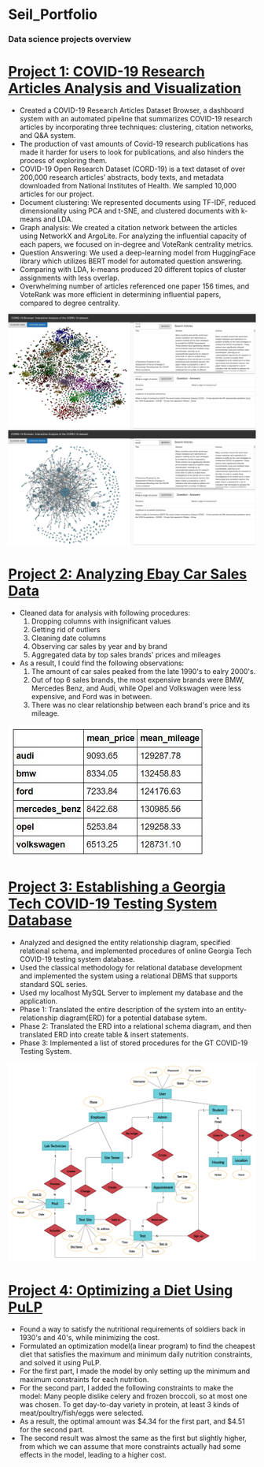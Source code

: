 # Seil_Portfolio
### Data science projects overview

# [Project 1: COVID-19 Research Articles Analysis and Visualization](https://github.com/Phinehas312/COVID19_Research_Articles_Analysis_and_Visualization/tree/main/CORD19)
* Created a COVID-19 Research Articles Dataset Browser, a dashboard system with an automated pipeline that summarizes COVID-19 research articles by incorporating three techniques: clustering, citation networks, and Q&A system.
* The production of vast amounts of Covid-19 research publications has made it harder for users to look for publications, and also hinders the process of exploring them.
* COVID-19 Open Research Dataset (CORD-19) is a text dataset of over 200,000 research articles’ abstracts, body texts, and metadata downloaded from National Institutes of Health. We sampled 10,000 articles for our project.
* Document clustering: We represented documents using TF-IDF, reduced dimensionality using PCA and t-SNE, and clustered documents with k-means and LDA.
* Graph analysis: We created a citation network between the articles using NetworkX and ArgoLite. For analyzing the influential capacity of each papers, we focused on in-degree and VoteRank centrality metrics.
* Question Answering: We used a deep-learning model from HuggingFace library which utilizes BERT model for automated question answering.
* Comparing with LDA, k-means produced 20 different topics of cluster assignments with less overlap.
* Overwhelming number of articles referenced one paper 156 times, and VoteRank was more efficient in determining influential papers, compared to degree centrality.

![](https://github.com/Phinehas312/Seil_Portfolio/blob/main/images/doc_clustering.png)
![](https://github.com/Phinehas312/Seil_Portfolio/blob/main/images/citation_graph.png)

# [Project 2: Analyzing Ebay Car Sales Data]()
* Cleaned data for analysis with following procedures:
    1. Dropping columns with insignificant values
    2. Getting rid of outliers
    3. Cleaning date columns
    4. Observing car sales by year and by brand
    5. Aggregated data by top sales brands' prices and mileages
* As a result, I could find the following observations:
    1. The amount of car sales peaked from the late 1990's to ealry 2000's.
    2. Out of top 6 sales brands, the most expensive brands were BMW, Mercedes Benz, and Audi, while Opel and Volkswagen were less expensive, and Ford was in between.
    3. There was no clear relationship between each brand's price and its mileage.
    
![](https://github.com/Phinehas312/Seil_Portfolio/blob/main/images/ebay_price_mileage2.JPG)

# [Project 3: Establishing a Georgia Tech COVID-19 Testing System Database](https://github.com/Phinehas312/GT_COVID19_TestingSystemDB)
* Analyzed and designed the entity relationship diagram, specified relational schema, and implemented procedures of online Georgia Tech COVID-19 testing system database.
* Used the classical methodology for relational database development and implemented the system using a relational DBMS that supports standard SQL series.
* Used my localhost MySQL Server to implement my database and the application.
* Phase 1: Translated the entire description of the system into an entity-relationship diagram(ERD) for a potential database sytem.
* Phase 2: Translated the ERD into a relational schema diagram, and then translated ERD into create table & insert statements.
* Phase 3: Implemented a list of stored procedures for the GT COVID-19 Testing System.

![](https://github.com/Phinehas312/Seil_Portfolio/blob/main/images/Phase%201%20ERD.jpg)

# [Project 4: Optimizing a Diet Using PuLP](https://github.com/Phinehas312/Optimizing_diet)
* Found a way to satisfy the nutritional requirements of soldiers back in 1930's and 40's, while minimizing the cost.
* Formulated an optimization model(a linear program) to find the cheapest diet that satisfies the maximum and minimum daily nutrition constraints, and solved it using PuLP.
* For the first part, I made the model by only setting up the minimum and maximum constraints for each nutrition.
* For the second part, I added the following constraints to make the model: Many people dislike celery and frozen broccoli, so at most one was chosen. To get day-to-day variety in protein, at least 3 kinds of meat/poultry/fish/eggs were selected.
* As a result, the optimal amount was $4.34 for the first part, and $4.51 for the second part.
* The second result was almost the same as the first but slightly higher, from which we can assume that more constraints actually had some effects in the model, leading to a higher cost.
